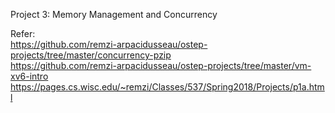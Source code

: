 Project 3: Memory Management and Concurrency

Refer:  \
https://github.com/remzi-arpacidusseau/ostep-projects/tree/master/concurrency-pzip  \
https://github.com/remzi-arpacidusseau/ostep-projects/tree/master/vm-xv6-intro  \
https://pages.cs.wisc.edu/~remzi/Classes/537/Spring2018/Projects/p1a.html
